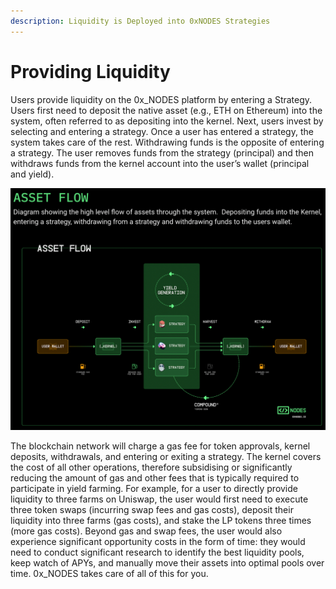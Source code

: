 ```yaml
---
description: Liquidity is Deployed into 0xNODES Strategies
---
```


# Providing Liquidity

Users provide liquidity on the 0x\_NODES platform by entering a Strategy. Users first need to deposit the native asset (e.g., ETH on Ethereum) into the system, often referred to as depositing into the kernel. Next, users invest by selecting and entering a strategy. Once a user has entered a strategy, the system takes care of the rest. Withdrawing funds is the opposite of entering a strategy. The user removes funds from the strategy (principal) and then withdraws funds from the kernel account into the user’s wallet (principal and yield).

![0x\_NODES Strategies: Deposit Native Assets, Earn Native Assets](<../.gitbook/assets/asset flow.png>)

The blockchain network will charge a gas fee for token approvals, kernel deposits, withdrawals, and entering or exiting a strategy. The kernel covers the cost of all other operations, therefore subsidising or significantly reducing the amount of gas and other fees that is typically required to participate in yield farming. For example, for a user to directly provide liquidity to three farms on Uniswap, the user would first need to execute three token swaps (incurring swap fees and gas costs), deposit their liquidity into three farms (gas costs), and stake the LP tokens three times (more gas costs). Beyond gas and swap fees, the user would also experience significant opportunity costs in the form of time: they would need to conduct significant research to identify the best liquidity pools, keep watch of APYs, and manually move their assets into optimal pools over time. 0x\_NODES takes care of all of this for you.
